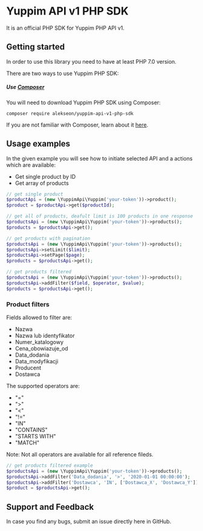 # Yuppim API v1 PHP SDK

It is an official PHP SDK for Yuppim PHP API v1.

## Getting started

In order to use this library you need to have at least PHP 7.0 version.

There are two ways to use Yuppim PHP SDK:

##### Use [Composer](https://getcomposer.org/)


You will need to download Yuppim PHP SDK using Composer:

```
composer require alekseon/yuppim-api-v1-php-sdk
```
If you are not familiar with Composer, learn about it [here](https://getcomposer.org/doc/01-basic-usage.md).


## Usage examples

In the given example you will see how to initiate selected API and a actions which are available:

- Get single product by ID
- Get array of products

```php
// get single product
$productApi = (new \YuppimApi\Yuppim('your-token'))->product();
$product = $productApi->get($productId);

// get all of products, deafult limit is 100 products in one response
$productsApi = (new \YuppimApi\Yuppim('your-token'))->products();
$products = $productsApi->get();

// get products with pagination
$productsApi = (new \YuppimApi\Yuppim('your-token'))->products();
$productsApi->setLimit($limit);
$productsApi->setPage($page);
$products = $productsApi->get();

// get products filtered
$productsApi = (new \YuppimApi\Yuppim('your-token'))->products();
$productsApi->addFilter($field, $operator, $value);
$products = $productsApi->get();
```

### Product filters

Fields allowed to filter are:
- Nazwa
- Nazwa lub identyfikator
- Numer_katalogowy 
- Cena_obowiazuje_od
- Data_dodania
- Data_modyfikacji
- Producent
- Dostawca

The supported operators are:
- "="
- ">"
- "<"
- "!="
- "IN"
- "CONTAINS"
- "STARTS WITH"
- "MATCH"

Note: Not all operators are available for all reference fileds. 


```php
// get products filtered example
$productsApi = (new \YuppimApi\Yuppim('your-token'))->products();
$productsApi->addFilter('Data_dodania', '>', '2020-01-01 00:00:00');
$productsApi->addFilter('Dostawca', 'IN', ['Dostawca_X', 'Dostawca_Y']);
$product = $productsApi->get();
```

## Support and Feedback

In case you find any bugs, submit an issue directly here in GitHub.


